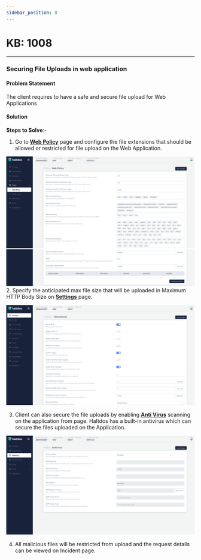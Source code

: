 ```yaml
---
sidebar_position: 8
---
```


# KB: 1008
----------

### Securing File Uploads in web application

#### **Problem Statement**

The client requires to have a safe and secure file upload for Web Applications

#### **Solution**

**Steps to Solve**:-

1. Go to [**Web Policy**](../../enterprise/waf/listener/profiles/policy/web_policy.md)  page and configure the file extensions that should be allowed or restricted for  file upload on the Web Application. 

![kb-1008](/img/waf/v7/kb/web_kb_1008_1.png)
![kb-1008](/img/waf/v7/kb/web1_kb_1008_2.png)
2. Specify the anticipated max file size that will be uploaded in Maximum HTTP Body Size on [**Settings**](../../enterprise/waf/listener/settings.md) page.

![kb-1008](/img/waf/v7/kb/settings_kb_1008_3.png)

3. Client can also secure the file uploads by enabling [**Anti Virus**](../../enterprise/waf/listener/profiles/anti_virus.md) scanning on the application from  page. Haltdos has a built-in antivirus which can secure the files uploaded on the Application. 

![kb-1008](/img/waf/v7/kb/antivirus_kb_1008_4.png)

4. All malicious files will be restricted from upload and the request details can be viewed on Incident page.

